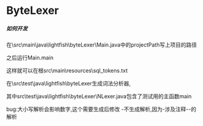 # ByteLexer

##### 如何开发

在\src\main\java\lightfish\byteLexer\Main.java中的projectPath写上项目的路径

之后运行Main.main

这样就可以在根src\main\resources\sql_tokens.txt

在\src\test\java\lightfish\byteLexer生成词法分析器,

其中src\test\java\lightfish\byteLexer\NLexer.java包含了测试用的主函数main

bug:大小写解析会影响数字,这个需要生成后修改
-不生成解析,因为-涉及注释--的解析
